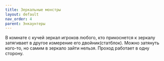 ```yaml
---
title: Зеркальные монстры
layout: default
nav_order: 4
parent: Энкаунтеры
---
```


В комнате с кучей зеркал игроков любого, кто прикоснется к зеркалу затягивает в другое измерение его двойник(статблок). Можно затянуть кого-то, но самим в зеркало зайти нельзя. Проход работает в одну сторону.